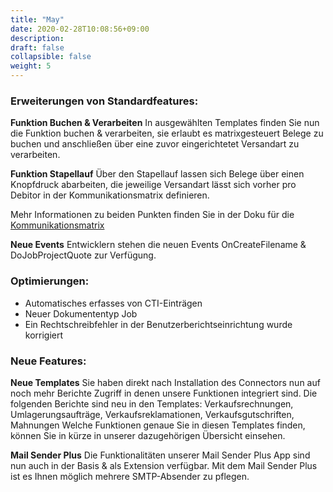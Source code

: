 ```yaml
---
title: "May"
date: 2020-02-28T10:08:56+09:00
description: 
draft: false
collapsible: false
weight: 5
---
```

### Erweiterungen von Standardfeatures:

**Funktion Buchen & Verarbeiten**
In ausgewählten Templates finden Sie nun die Funktion buchen & verarbeiten, sie erlaubt es matrixgesteuert Belege zu buchen und anschließen über eine zuvor eingerichtetet Versandart zu verarbeiten.

**Funktion Stapellauf**
Über den Stapellauf lassen sich Belege über einen Knopfdruck abarbeiten, die jeweilige Versandart lässt sich vorher pro Debitor in der Kommunikationsmatrix definieren.

Mehr Informationen zu beiden Punkten finden Sie in der Doku für die [Kommunikationsmatrix](/de-de/connectornav/matrix/)

**Neue Events**
Entwicklern stehen die neuen Events OnCreateFilename & DoJobProjectQuote zur Verfügung.

### Optimierungen:
- Automatisches erfasses von CTI-Einträgen
- Neuer Dokumententyp Job
- Ein Rechtschreibfehler in der Benutzerberichtseinrichtung wurde korrigiert


### Neue Features:

**Neue Templates**
Sie haben direkt nach Installation des Connectors nun auf noch mehr Berichte Zugriff in denen unsere Funktionen integriert sind.
Die folgenden Berichte sind neu in den Templates: Verkaufsrechnungen, Umlagerungsaufträge, Verkaufsreklamationen, Verkaufsgutschriften, Mahnungen
Welche Funktionen genaue Sie in diesen Templates finden, können Sie in kürze in unserer dazugehörigen Übersicht einsehen.

**Mail Sender Plus**
Die Funktionalitäten unserer Mail Sender Plus App sind nun auch in der Basis & als Extension verfügbar. Mit dem Mail Sender Plus ist es Ihnen möglich mehrere SMTP-Absender zu pflegen. 
